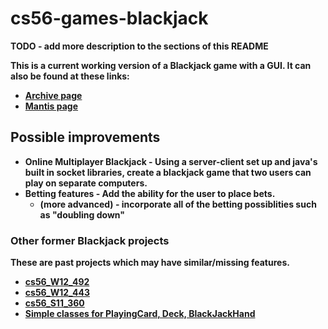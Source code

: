 # cs56-games-blackjack

<b>TODO<b> - add more description to the sections of this README

This is a current working version of a Blackjack game with a GUI. It can also be found at these links:

* [Archive page](https://foo.cs.ucsb.edu/cs56/issues/0000866/)
* [Mantis page](https://foo.cs.ucsb.edu/56mantis/view.php?id=866)

## Possible improvements

* Online Multiplayer Blackjack - Using a server-client set up and java's built in socket libraries, create a blackjack game that two users can play on separate computers.
* Betting features - Add the ability for the user to place bets. 
	* (more advanced) - incorporate all of the betting possiblities such as "doubling down"

### Other former Blackjack projects

These are past projects which may have similar/missing features. 

* [cs56_W12_492](https://foo.cs.ucsb.edu/cs56/issues/0000492/lab09b/)
* [cs56_W12_443](https://foo.cs.ucsb.edu/cs56/issues/0000443/)
* [cs56_S11_360](https://foo.cs.ucsb.edu/cs56/issues/0000360/)
* [Simple classes for PlayingCard, Deck, BlackJackHand](https://foo.cs.ucsb.edu/cs56/issues/0000215/)

